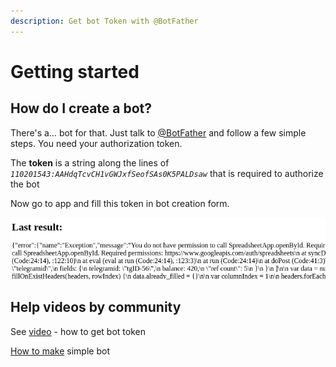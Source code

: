 ```yaml
---
description: Get bot Token with @BotFather
---
```


# Getting started

##  How do I create a bot?

There's a… bot for that. Just talk to [@BotFather](https://telegram.me/BotFather) and follow a few simple steps. You need your authorization token.

The **token** is a string along the lines of _`110201543:AAHdqTcvCH1vGWJxfSeofSAs0K5PALDsaw`_ that is required to authorize the bot

Now go to app and fill this token in bot creation form.

![](.gitbook/assets/image%20%2836%29.png)

## Help videos by community

See [video](https://youtu.be/MZixi8oIdaA) - how to get bot token

[How to make](https://www.youtube.com/watch?v=2-bR54obN4w) simple bot

